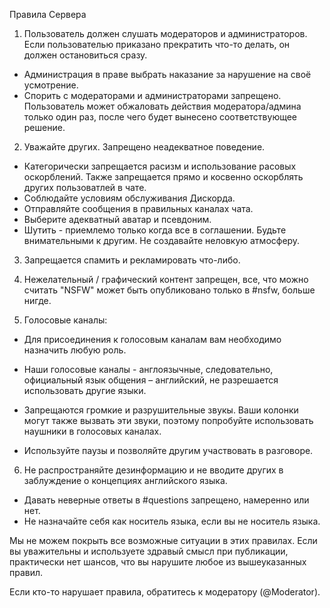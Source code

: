 Правила Сервера
 
1. Пользователь должен слушать модераторов и администраторов. Если пользователью приказано прекратить что-то делать, он должен остановиться сразу.
 - Администрация в праве выбрать наказание за нарушение на своё усмотрение.
 - Спорить с модераторами и администраторами запрещено. Пользователь может обжаловать действия модератора/админа только один раз, после чего будет вынесено соответствующее решение.
 
2. Уважайте других. Запрещено неадекватное поведение.
 - Категорически запрещается расизм и использование расовых оскорблений. Также запрещается прямо и косвенно оскорблять других пользоватлей в чате.
 - Соблюдайте условиям обслуживания Дискорда.
 - Отправляйте сообщения в правильных каналах чата.
 - Выберите адекватный аватар и псевдоним.
 - Шутить - приемлемо только когда все в соглашении. Будьте внимательными к другим. Не создавайте неловкую атмосферу.
 
3. Запрещается спамить и рекламировать что-либо.
 
4. Нежелательный / графический контент запрещен, все, что можно считать "NSFW" может быть опубликовано только в #nsfw, больше нигде.
 
 
5. Голосовые каналы:
 - Для присоединения к голосовым каналам вам необходимо назначить любую роль.
 - Наши голосовые каналы - англоязычные, следовательно, официальный язык общения – английский, не разрешается использовать другие языки.
 
 - Запрещаются громкие и разрушительные звукы. Ваши колонки могут также вызвать эти звуки, поэтому попробуйте использовать наушники в голосовых каналах.
 - Используйте паузы и позволяйте другим участвовать в разговоре.
 
6. Не распространяйте дезинформацию и не вводите других в заблуждение о концепциях английского языка.
 
 - Давать неверные ответы в #questions запрещено, намеренно или нет.
 - Не назначайте себя как носитель языка, если вы не носитель языка.
 
Мы не можем покрыть все возможные ситуации в этих правилах. Если вы уважительны и используете здравый смысл при публикации, практически нет шансов, что вы нарушите любое из вышеуказанных правил.
 
Если кто-то нарушает правила, обратитесь к модератору (@Moderator).